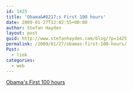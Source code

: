 ```yaml
---
id: 1425
title: 'Obama&#8217;s First 100 hours'
date: 2009-01-27T12:02:55+00:00
author: Stefan Hayden
layout: post
guid: http://www.stefanhayden.com/blog/?p=1425
permalink: /2009/01/27/obamas-first-100-hours/
Post:
  - link
categories:
  - web
---
```

<a href="http://thinkprogress.org/2009/01/24/obama-100-hours/">Obama's First 100 hours</a>